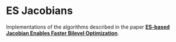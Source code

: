 # ES Jacobians 
Implementations of the algorithms described in the paper [**ES-based Jacobian Enables Faster Bilevel Optimization**](https://arxiv.org/abs/2110.07004). 
